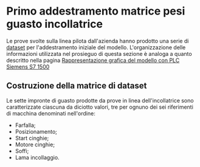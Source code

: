 # Primo addestramento matrice pesi guasto incollatrice
Le prove svolte sulla linea pilota dall'azienda hanno prodotto una serie di [dataset](/dataset) per l'addestramento iniziale del modello. L'organizzazione delle informazioni utilizzata nel prosieguo di questa sezione è analoga a quanto descritto nella pagina [Rappresentazione grafica del modello con PLC Siemens S7 1500](/math.md)

## Costruzione della matrice di dataset
Le sette impronte di guasto prodotte da prove in linea dell'incollatrice sono caratterizzate ciascuna da diciotto valori, tre per ognuno dei sei riferimenti di macchina denominati nell'ordine:

- Farfalla;
- Posizionamento;
- Start cinghie;
- Motore cinghie;
- Soffi;
- Lama incollaggio.

